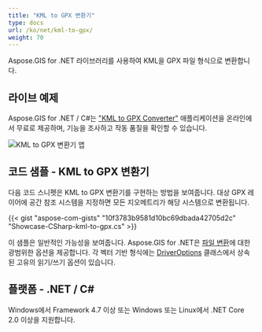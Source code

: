 ```yaml
---
title: "KML to GPX 변환기"
type: docs
url: /ko/net/kml-to-gpx/
weight: 70
---
```


Aspose.GIS for .NET 라이브러리를 사용하여 KML을 GPX 파일 형식으로 변환합니다.

## **라이브 예제**

Aspose.GIS for .NET / C#는 ["KML to GPX Converter"](https://products.aspose.app/gis/conversion/kml-to-gpx) 애플리케이션을 온라인에서 무료로 제공하며, 기능을 조사하고 작동 품질을 확인할 수 있습니다.

![KML to GPX 변환기 앱](conversion.png)

## **코드 샘플 - KML to GPX 변환기**

다음 코드 스니펫은 KML to GPX 변환기를 구현하는 방법을 보여줍니다. 대상 GPX 레이어에 공간 참조 시스템을 지정하면 모든 지오메트리가 해당 시스템으로 변환됩니다. 

{{< gist "aspose-com-gists" "10f3783b9581d10bc69dbada42705d2c" "Showcase-CSharp-kml-to-gpx.cs" >}}

이 샘플은 일반적인 가능성을 보여줍니다. Aspose.GIS for .NET은 [파일 변환](https://docs.aspose.com/gis/net/vector-layers/)에 대한 광범위한 옵션을 제공합니다. 각 벡터 기반 형식에는 [DriverOptions](https://reference.aspose.com/gis/net/aspose.gis/driveroptions) 클래스에서 상속된 고유의 읽기/쓰기 옵션이 있습니다.

## **플랫폼 - .NET / C#**

Windows에서 Framework 4.7 이상 또는 Windows 또는 Linux에서 .NET Core 2.0 이상을 지원합니다.
